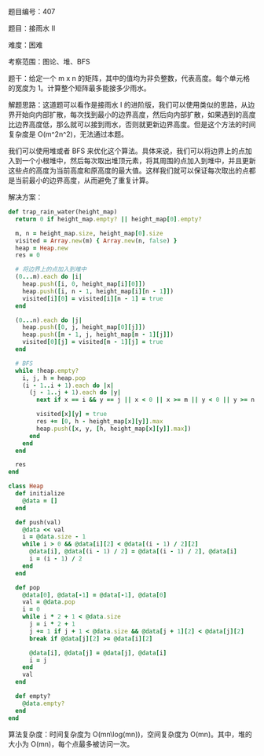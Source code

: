 题目编号：407

题目：接雨水 II

难度：困难

考察范围：图论、堆、BFS

题干：给定一个 m x n 的矩阵，其中的值均为非负整数，代表高度。每个单元格的宽度为 1。计算整个矩阵最多能接多少雨水。

解题思路：这道题可以看作是接雨水 I 的进阶版，我们可以使用类似的思路，从边界开始向内部扩散，每次找到最小的边界高度，然后向内部扩散，如果遇到的高度比边界高度低，那么就可以接到雨水，否则就更新边界高度。但是这个方法的时间复杂度是 O(m^2n^2)，无法通过本题。

我们可以使用堆或者 BFS 来优化这个算法。具体来说，我们可以将边界上的点加入到一个小根堆中，然后每次取出堆顶元素，将其周围的点加入到堆中，并且更新这些点的高度为当前高度和原高度的最大值。这样我们就可以保证每次取出的点都是当前最小的边界高度，从而避免了重复计算。

解决方案：

```ruby
def trap_rain_water(height_map)
  return 0 if height_map.empty? || height_map[0].empty?

  m, n = height_map.size, height_map[0].size
  visited = Array.new(m) { Array.new(n, false) }
  heap = Heap.new
  res = 0

  # 将边界上的点加入到堆中
  (0...m).each do |i|
    heap.push([i, 0, height_map[i][0]])
    heap.push([i, n - 1, height_map[i][n - 1]])
    visited[i][0] = visited[i][n - 1] = true
  end

  (0...n).each do |j|
    heap.push([0, j, height_map[0][j]])
    heap.push([m - 1, j, height_map[m - 1][j]])
    visited[0][j] = visited[m - 1][j] = true
  end

  # BFS
  while !heap.empty?
    i, j, h = heap.pop
    (i - 1..i + 1).each do |x|
      (j - 1..j + 1).each do |y|
        next if x == i && y == j || x < 0 || x >= m || y < 0 || y >= n || visited[x][y]

        visited[x][y] = true
        res += [0, h - height_map[x][y]].max
        heap.push([x, y, [h, height_map[x][y]].max])
      end
    end
  end

  res
end

class Heap
  def initialize
    @data = []
  end

  def push(val)
    @data << val
    i = @data.size - 1
    while i > 0 && @data[i][2] < @data[(i - 1) / 2][2]
      @data[i], @data[(i - 1) / 2] = @data[(i - 1) / 2], @data[i]
      i = (i - 1) / 2
    end
  end

  def pop
    @data[0], @data[-1] = @data[-1], @data[0]
    val = @data.pop
    i = 0
    while i * 2 + 1 < @data.size
      j = i * 2 + 1
      j += 1 if j + 1 < @data.size && @data[j + 1][2] < @data[j][2]
      break if @data[j][2] >= @data[i][2]

      @data[i], @data[j] = @data[j], @data[i]
      i = j
    end
    val
  end

  def empty?
    @data.empty?
  end
end
```

算法复杂度：时间复杂度为 O(mn\log(mn))，空间复杂度为 O(mn)。其中，堆的大小为 O(mn)，每个点最多被访问一次。